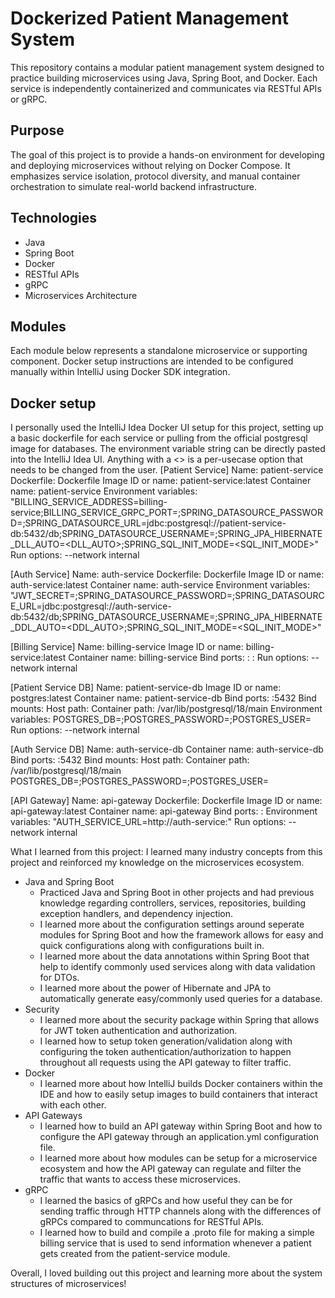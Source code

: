 # Dockerized Patient Management System

This repository contains a modular patient management system designed to practice building microservices using Java, Spring Boot, and Docker. Each service is independently containerized and communicates via RESTful APIs or gRPC.

## Purpose

The goal of this project is to provide a hands-on environment for developing and deploying microservices without relying on Docker Compose. It emphasizes service isolation, protocol diversity, and manual container orchestration to simulate real-world backend infrastructure.

## Technologies

- Java
- Spring Boot
- Docker
- RESTful APIs
- gRPC
- Microservices Architecture

## Modules

Each module below represents a standalone microservice or supporting component. Docker setup instructions are intended to be configured manually within IntelliJ using Docker SDK integration.

## Docker setup
I personally used the IntelliJ Idea Docker UI setup for this project, setting up a basic dockerfile for each service or pulling from the official postgresql image for databases.
The environment variable string can be directly pasted into the IntelliJ Idea UI. Anything with a <> is a per-usecase option that needs to be changed from the user.
[Patient Service]
Name: patient-service
Dockerfile: Dockerfile
Image ID or name: patient-service:latest
Container name: patient-service
Environment variables:
"BILLING_SERVICE_ADDRESS=billing-service;BILLING_SERVICE_GRPC_PORT=<port>;SPRING_DATASOURCE_PASSWORD=<database password>;SPRING_DATASOURCE_URL=jdbc:postgresql://patient-service-db:5432/db;SPRING_DATASOURCE_USERNAME=<database username>;SPRING_JPA_HIBERNATE_DLL_AUTO=<DLL_AUTO>;SPRING_SQL_INIT_MODE=<SQL_INIT_MODE>"
Run options: --network internal

[Auth Service]
Name: auth-service
Dockerfile: Dockerfile
Image ID or name: auth-service:latest
Container name: auth-service
Environment variables:
"JWT_SECRET=<Generated JWT secret>;SPRING_DATASOURCE_PASSWORD=<password>;SPRING_DATASOURCE_URL=jdbc:postgresql://auth-service-db:5432/db;SPRING_DATASOURCE_USERNAME=<username>;SPRING_JPA_HIBERNATE_DDL_AUTO=<DDL_AUTO>;SPRING_SQL_INIT_MODE=<SQL_INIT_MODE>"

[Billing Service]
Name: billing-service
Image ID or name: billing-service:latest
Container name: billing-service
Bind ports: <host port>:<container port> <host port>:<container port>
Run options: --network internal

[Patient Service DB]
Name: patient-service-db
Image ID or name: postgres:latest
Container name: patient-service-db
Bind ports: <host port>:5432
Bind mounts: 
  Host path: <host path address>
  Container path: /var/lib/postgresql/18/main
Environment variables:
POSTGRES_DB=<db name>;POSTGRES_PASSWORD=<database password>;POSTGRES_USER=<database username>
Run options: --network internal

[Auth Service DB]
Name: auth-service-db
Container name: auth-service-db
Bind ports: <host port>:5432
Bind mounts: 
  Host path: <host path address>
  Container path: /var/lib/postgresql/18/main
POSTGRES_DB=<db name>;POSTGRES_PASSWORD=<database password>;POSTGRES_USER=<database username>

[API Gateway]
Name: api-gateway
Dockerfile: Dockerfile
Image ID or name: api-gateway:latest
Container name: api-gateway
Bind ports: <host port>:<container port>
Environment variables: "AUTH_SERVICE_URL=http://auth-service:<auth service port>"
Run options: --network internal

What I learned from this project:
I learned many industry concepts from this project and reinforced my knowledge on the microservices ecosystem.
 - Java and Spring Boot
   - Practiced Java and Spring Boot in other projects and had previous knowledge regarding controllers, services, repositories, building exception handlers, and dependency injection.
   - I learned more about the configuration settings around seperate modules for Spring Boot and how the framework allows for easy and quick configurations along with configurations built in.
   - I learned more about the data annotations within Spring Boot that help to identify commonly used services along with data validation for DTOs.
   - I learned more about the power of Hibernate and JPA to automatically generate easy/commonly used queries for a database. 
 - Security
   - I learned more about the security package within Spring that allows for JWT token authentication and authorization.
   - I learned how to setup token generation/validation along with configuring the token authentication/authorization to happen throughout all requests using the API gateway to filter traffic.
 - Docker
   - I learned more about how IntelliJ builds Docker containers within the IDE and how to easily setup images to build containers that interact with each other.
 - API Gateways
   - I learned how to build an API gateway within Spring Boot and how to configure the API gateway through an application.yml configuration file.
   - I learned more about how modules can be setup for a microservice ecosystem and how the API gateway can regulate and filter the traffic that wants to access these microservices.
 - gRPC
   - I learned the basics of gRPCs and how useful they can be for sending traffic through HTTP channels along with the differences of gRPCs compared to communcations for RESTful APIs.
   - I learned how to build and compile a .proto file for making a simple billing service that is used to send information whenever a patient gets created from the patient-service module.

  Overall, I loved building out this project and learning more about the system structures of microservices!

